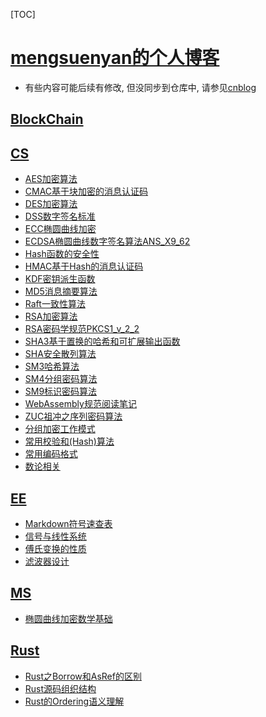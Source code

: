 ﻿<span id='toc'></span>
[TOC]


# [mengsuenyan的个人博客](#toc)


- 有些内容可能后续有修改, 但没同步到仓库中, 请参见[cnblog](https://www.cnblogs.com/mengsuenyan/)

## [BlockChain](#toc)



## [CS](#toc)


- [AES加密算法](docs/CS/AES加密算法.html)
- [CMAC基于块加密的消息认证码](docs/CS/CMAC基于块加密的消息认证码.html)
- [DES加密算法](docs/CS/DES加密算法.html)
- [DSS数字签名标准](docs/CS/DSS数字签名标准.html)
- [ECC椭圆曲线加密](docs/CS/ECC椭圆曲线加密.html)
- [ECDSA椭圆曲线数字签名算法ANS_X9_62](docs/CS/ECDSA椭圆曲线数字签名算法ANS_X9_62.html)
- [Hash函数的安全性](docs/CS/Hash函数的安全性.html)
- [HMAC基于Hash的消息认证码](docs/CS/HMAC基于Hash的消息认证码.html)
- [KDF密钥派生函数](docs/CS/KDF密钥派生函数.html)
- [MD5消息摘要算法](docs/CS/MD5消息摘要算法.html)
- [Raft一致性算法](docs/CS/Raft一致性算法.html)
- [RSA加密算法](docs/CS/RSA加密算法.html)
- [RSA密码学规范PKCS1_v_2_2](docs/CS/RSA密码学规范PKCS1_v_2_2.html)
- [SHA3基于置换的哈希和可扩展输出函数](docs/CS/SHA3基于置换的哈希和可扩展输出函数.html)
- [SHA安全散列算法](docs/CS/SHA安全散列算法.html)
- [SM3哈希算法](docs/CS/SM3哈希算法.html)
- [SM4分组密码算法](docs/CS/SM4分组密码算法.html)
- [SM9标识密码算法](docs/CS/SM9标识密码算法.html)
- [WebAssembly规范阅读笔记](docs/CS/WebAssembly规范阅读笔记.html)
- [ZUC祖冲之序列密码算法](docs/CS/ZUC祖冲之序列密码算法.html)
- [分组加密工作模式](docs/CS/分组加密工作模式.html)
- [常用校验和(Hash)算法](docs/CS/常用校验和(Hash)算法.html)
- [常用编码格式](docs/CS/常用编码格式.html)
- [数论相关](docs/CS/数论相关.html)

## [EE](#toc)


- [Markdown符号速查表](docs/EE/Markdown符号速查表.html)
- [信号与线性系统](docs/EE/信号与线性系统.html)
- [傅氏变换的性质](docs/EE/傅氏变换的性质.html)
- [滤波器设计](docs/EE/滤波器设计.html)

## [MS](#toc)


- [椭圆曲线加密数学基础](docs/MS/椭圆曲线加密数学基础.html)

## [Rust](#toc)


- [Rust之Borrow和AsRef的区别](docs/Rust/Rust之Borrow和AsRef的区别.html)
- [Rust源码组织结构](docs/Rust/Rust源码组织结构.html)
- [Rust的Ordering语义理解](docs/Rust/Rust的Ordering语义理解.html)
